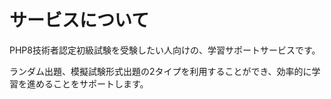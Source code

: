 # サービスについて
PHP8技術者認定初級試験を受験したい人向けの、学習サポートサービスです。

ランダム出題、模擬試験形式出題の2タイプを利用することができ、効率的に学習を進めることをサポートします。
